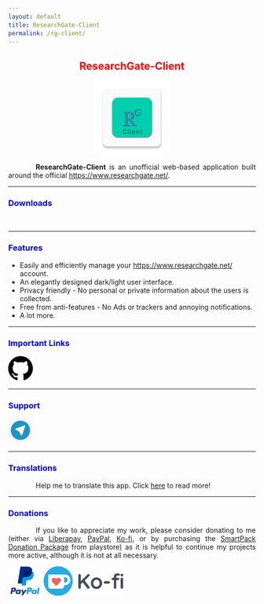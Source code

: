 ```yaml
---
layout: default
title: ResearchGate-Client
permalink: /rg-client/
---
```


<style>
    tab1 { padding-left: 4em; }
</style>

<h2 style="color: red; text-align: center">ResearchGate-Client</h2>

<p style="text-align: center"><img src="https://raw.githubusercontent.com/sunilpaulmathew/RG-Client/master/app/src/main/res/mipmap-xxxhdpi/ic_launcher.png" alt="" width="150" height="150" /></p>

<p style="text-align: justify"><tab1><strong>ResearchGate-Client</strong> is an unofficial web-based application built around the official <a href="https://www.researchgate.net/" target="_blank">https://www.researchgate.net/</a>.</tab1></p>

<hr>

<h3 style="color: blue">Downloads</h3>

<p><a href="https://play.google.com/store/apps/details?id=com.sunilpaulmathew.researchgateclient" target="_blank"><img src="https://play.google.com/intl/en_us/badges/images/generic/en-play-badge.png" alt="" height="60" /></a></p>
<hr>

<h3 style="color: blue">Features</h3>

* Easily and efficiently manage your <a href="https://www.researchgate.net/" target="_blank">https://www.researchgate.net/</a> account.
* An elegantly designed dark/light user interface.
* Privacy friendly - No personal or private information about the users is collected.
* Free from anti-features - No Ads or trackers and annoying notifications.
* A lot more.

<hr>

<h3 style="color: blue">Important Links</h3>

<p><a href="https://github.com/sunilpaulmathew/RG-Client/" target="_blank"><img src="https://github.com/SmartPack/SmartPack.github.io/blob/master/asset/pic002.png?raw=true" alt="" width="50" height="50" /></a></p>

<hr>

<h3 style="color: blue">Support</h3>

<a href="https://t.me/smartpack_kmanager" target="_blank"><img src="https://github.com/SmartPack/SmartPack.github.io/blob/master/asset/pic006.png?raw=true" alt="" width="50" height="50" /></a>

<hr>

<h3 style="color: blue">Translations</h3>

<p style="text-align: justify"><tab1>Help me to translate this app. Click <a href="{{ site.github.url }}/translations/">here</a> to read more!</tab1></p>

<hr>

<h3 style="color: blue">Donations</h3>

<p style="text-align: justify"><tab1>If you like to appreciate my work, please consider donating to me (either via <a href="https://liberapay.com/sunilpaulmathew/donate" target="_blank">Liberapay</a>, <a href="https://www.paypal.me/menacherry" target="_blank">PayPal</a>, <a href="https://ko-fi.com/sunilpaulmathew" target="_blank">Ko-fi</a>, or by purchasing the <a href="https://play.google.com/store/apps/details?id=com.smartpack.donate" target="_blank">SmartPack Donation Package</a> from playstore) as it is helpful to continue my projects more active, although it is not at all necessary.</tab1></p>

<p><a href="https://liberapay.com/sunilpaulmathew/donate" target="_blank"><img src="https://liberapay.com/assets/widgets/donate.svg" alt="" height="60" /></a> <a href="https://www.paypal.me/menacherry" target="_blank"><img src="https://github.com/SmartPack/SmartPack.github.io/blob/master/asset/pic005.png?raw=true" alt="" height="60" /></a> <a href="https://play.google.com/store/apps/details?id=com.smartpack.donate" target="_blank"><img src="https://play.google.com/intl/en_us/badges/images/generic/en-play-badge.png" alt="" height="60" /></a> <a href="https://ko-fi.com/sunilpaulmathew" target="_blank"><img src="https://github.com/SmartPack/SmartPack.github.io/blob/master/asset/pic010.png?raw=true" alt="" height="60" /></a></p>
